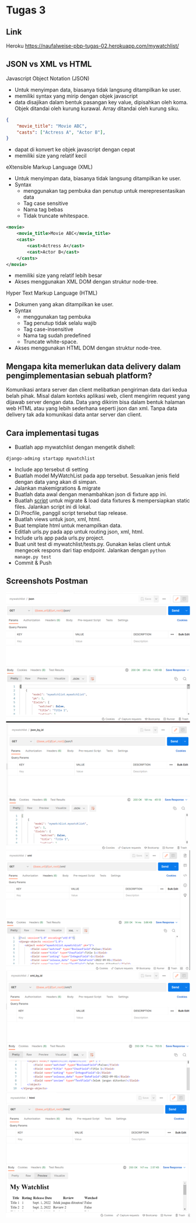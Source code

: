 # Tugas 3

## Link
Heroku <https://naufalweise-pbp-tugas-02.herokuapp.com/mywatchlist/>

## JSON vs XML vs HTML
Javascript Object Notation (JSON)
- Untuk menyimpan data, biasanya tidak langsung ditampilkan ke user.
- memiliki syntax yang mirip dengan objek javascript
- data disajikan dalam bentuk pasangan key value, dipisahkan oleh koma. Objek ditandai oleh kurung kurawal. Array ditandai oleh kurung siku.
```json
{
    "movie_title": "Movie ABC",
    "casts": ["Actress A", "Actor B"],
}
```
- dapat di konvert ke objek javascript dengan cepat
- memiliki size yang relatif kecil

eXtensible Markup Language (XML)
- Untuk menyimpan data, biasanya tidak langsung ditampilkan ke user.
- Syntax
    - menggunakan tag pembuka dan penutup untuk merepresentasikan data
    - Tag case sensitive
    - Nama tag bebas
    - Tidak truncate whitespace.
```xml
<movie>
    <movie_title>Movie ABC</movie_title>
    <casts>
        <cast>Actress A</cast>
        <cast>Actor B</cast>
    </casts>
</movie>
```
- memiliki size yang relatif lebih besar
- Akses menggunakan XML DOM dengan struktur node-tree.

Hyper Text Markup Language (HTML)
- Dokumen yang akan ditampilkan ke user.
- Syntax
    - menggunakan tag pembuka
    - Tag penutup tidak selalu wajib
    - Tag case-insensitive
    - Nama tag sudah predefined
    - Truncate white-space.
- Akses menggunakan HTML DOM dengan struktur node-tree.

## Mengapa kita memerlukan data delivery dalam pengimplementasian sebuah platform?
Komunikasi antara server dan client melibatkan pengiriman data dari kedua belah pihak.
Misal dalam konteks aplikasi web, client mengirim request yang dijawab server dengan data.
Data yang dikirim bisa dalam bentuk halaman web HTML atau yang lebih sederhana seperti json dan xml.
Tanpa data delivery tak ada komunikasi data antar server dan client.

## Cara implementasi tugas
- Buatlah app mywatchlist dengan mengetik dishell:
```
django-adming startapp mywatchlist
``` 
- Include app tersebut di setting
- Buatlah model MyWatchList pada app tersebut. Sesuaikan jenis field dengan data yang akan di simpan.
- Jalankan makemigrations & migrate
- Buatlah data awal dengan menambahkan json di fixture app ini.
- Buatlah [script](../build.sh) untuk migrate & load data fixtures & mempersiapkan static files. Jalankan script ini di lokal.
- Di Procfile, panggil script tersebut tiap release.
- Buatlah views untuk json, xml, html.
- Buat template html untuk menampilkan data.
- Editlah urls.py pada app untuk routing json, xml, html.
- Include urls app pada urls.py project.
- Buat unit test di mywatchlist/tests.py. Gunakan kelas client untuk mengecek respons dari tiap endpoint. Jalankan dengan `python manage.py test`
- Commit & Push

## Screenshots Postman

![Postman json](../assets/Postman-json.png)
![Postman json by id](../assets/Postman-json-by-id.png)
![Postman xml](../assets/Postman-xml.png)
![Postman xml by id](../assets/Postman-xml-by-id.png)
![Postman html](../assets/Postman-html.png)